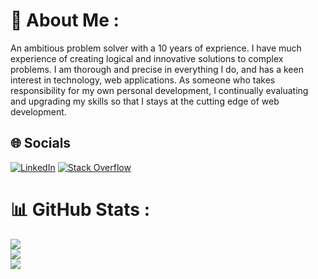 # 💫 About Me :
An ambitious problem solver with a 10 years of exprience. I have much experience of creating logical and innovative solutions to complex problems. I am thorough and precise in everything I do, and has a keen interest in technology, web applications. As someone who takes responsibility for my own personal development, I continually evaluating and upgrading my skills so that I stays at the cutting edge of web development.

## 🌐 Socials
[![LinkedIn](https://img.shields.io/badge/LinkedIn-%230077B5.svg?logo=linkedin&logoColor=white)](https://www.linkedin.com/in/omidgharib/) [![Stack Overflow](https://img.shields.io/badge/-Stackoverflow-FE7A16?logo=stack-overflow&logoColor=white)](https://stackoverflow.com/users/3340330/omid-gharib) 

<!--
**omidgharib/omidgharib** is a ✨ _special_ ✨ repository because its `README.md` (this file) appears on your GitHub profile.

Here are some ideas to get you started:

- 🔭 I’m currently working on ...
- 🌱 I’m currently learning ...
- 👯 I’m looking to collaborate on ...
- 🤔 I’m looking for help with ...
- 💬 Ask me about ...
- 📫 How to reach me: ...
- 😄 Pronouns: ...
- ⚡ Fun fact: ...
-->

# 📊 GitHub Stats :
![](https://github-readme-stats.vercel.app/api?username=omidgharib&theme=buefy&hide_border=false&include_all_commits=true&count_private=true)<br/>
![](https://github-readme-streak-stats.herokuapp.com/?user=omidgharib&theme=buefy&hide_border=false)<br/>
![](https://github-readme-stats.vercel.app/api/top-langs/?username=omidgharib&theme=buefy&hide_border=false&include_all_commits=true&count_private=true&layout=compact)
